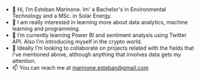 - 👋 Hi, I’m Esteban Marinone. Im' a Bachelor's in Environmental Technology and a MSc. in Solar Energy.
- 👀 I am really interested in learning more about data analytics, machine learning and programming.
- 🌱 I’m currently learning Power BI and sentiment analysis using Twitter API. Also I'm introducing myself in the crypto world.
- 💞️ Ideally I’m looking to collaborate on projects related with the fields that I've mentioned above, although anything that involves data gets my attention.
- 📫 You can reach me at marinone.esteban@gmail.com

<!---
marinoneesteban/marinoneesteban is a ✨ special ✨ repository because its `README.md` (this file) appears on your GitHub profile.
You can click the Preview link to take a look at your changes.
--->
